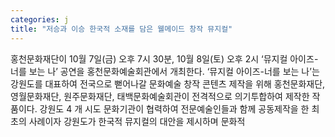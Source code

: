 ```yaml
---
categories: j
title: "저승과 이승 한국적 소재를 담은 웰메이드 창작 뮤지컬"
---
```

홍천문화재단이 10월 7일(금) 오후 7시 30분, 10월 8일(토) 오후 2시 &lsquo;뮤지컬 아이즈-너를 보는 나&rsquo; 공연을 홍천문화예술회관에서 개최한다. &lsquo;뮤지컬 아이즈-너를 보는 나&rsquo;는 강원도를 대표하여 전국으로 뻗어나갈 문화예술 창작 콘텐츠 제작을 위해 홍천문화재단, 영월문화재단, 원주문화재단, 태백문화예술회관이 전격적으로 의기투합하여 제작한 작품이다. 강원도 4 개 시도 문화기관이 협력하여 전문예술인들과 함께 공동제작을 한 최초의 사례이자 강원도가 한국적 뮤지컬의 대안을 제시하며 문화적